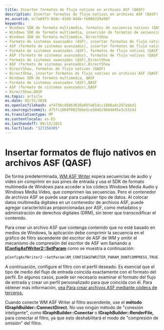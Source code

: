 ```yaml
---
title: Insertar formatos de flujo nativos en archivos ASF (QASF)
description: Insertar formatos de flujo nativos en archivos ASF (QASF)
ms.assetid: ec7a69f3-0d4c-43dd-8d4b-fe066329a98f
keywords:
- Windows SDK de formato multimedia, formatos de secuencia nativos (QASF)
- Windows SDK de formato multimedia, inserción de formatos de secuencia nativos en archivos ASF (QASF)
- Windows SDK de formato multimedia, DirectShow
- Formato de sistemas avanzados (ASF), insertar formatos de flujo nativos (QASF)
- ASF (formato de sistemas avanzados), insertar formatos de flujo nativos (QASF)
- Formato de sistemas avanzados (ASF), formatos de flujo nativos (QASF)
- ASF (formato de sistemas avanzados), formatos de flujo nativos (QASF)
- Formato de sistemas avanzados (ASF),DirectShow
- ASF (formato de sistemas avanzados),DirectShow
- DirectShow, formatos de flujo nativos (QASF)
- DirectShow, insertar formatos de flujo nativos en archivos ASF (QASF)
- Windows SDK de formato multimedia, QASF
- Formato de sistemas avanzados (ASF),QASF
- ASF (formato de sistemas avanzados),QASF
- DirectShow,QASF
ms.topic: article
ms.date: 05/31/2018
ms.openlocfilehash: af4736c450b3620a05fe01dcc1808adc297ebbd1
ms.sourcegitcommit: d75fc10b9f0825bbe5ce5045c90d4045e3c53243
ms.translationtype: MT
ms.contentlocale: es-ES
ms.lasthandoff: 09/13/2021
ms.locfileid: "127256305"
---
```

# <a name="inserting-native-stream-formats-into-asf-files-qasf"></a>Insertar formatos de flujo nativos en archivos ASF (QASF)

De forma predeterminada, [WM ASF Writer](wm-asf-writer-filter.md) espera secuencias de audio y vídeo sin comprimir en sus pines de entrada y usa el SDK de formato multimedia de Windows para acceder a los códecs Windows Media Audio y Windows Media Video, que comprimen las secuencias. Pero el contenedor de archivos ASF se puede usar para cualquier tipo de datos. Al colocar datos multimedia digitales en un contenedor de archivos ASF, puede agregar características proporcionadas por ASF, como metadatos y administración de derechos digitales (DRM), sin tener que transcodificar el contenido.

Para crear un archivo ASF que contenga contenido que no esté basado en medios de Windows, la aplicación debe comprimir la secuencia en el gráfico de filtro ascendente del escritor de ASF de WM y omitir el mecanismo de compresión del escritor de ASF wm llamando a [**IConfigAsfWriter2::SetParam**](iconfigasfwriter2-setparam.md) como se muestra a continuación:


```C++
pConfigAsfWriter2->SetParam(AM_CONFIGASFWRITER_PARAM_DONTCOMPRESS,TRUE,0)

```



A continuación, configure el filtro con el perfil deseado. Es esencial que el tipo de medio del flujo de entrada coincida exactamente con el formato del perfil. En algunos casos, puede ser necesario examinar el formato del flujo de entrada y crear un perfil personalizado para que coincida con él. Para obtener más información, [vea Para crear archivos ASF mediante códecs de terceros.](to-create-asf-files-using-third-party-codecs.md)

Cuando conecte WM ASF Writer al filtro ascendente, use el **método IGraphBuilder::ConnectDirect.** No use ningún método de "conexión inteligente", como **IGraphBuilder::Conectar** o **IGraphBuilder::RenderFile,** para conectar el filtro, ya que esto deshabilitará el modo de "compresión de omisión" del filtro.

 

 




